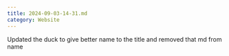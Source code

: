```yaml
---
title: 2024-09-03-14-31.md
category: Website
---
```


Updated the duck to give better name to the title and removed that md from name 